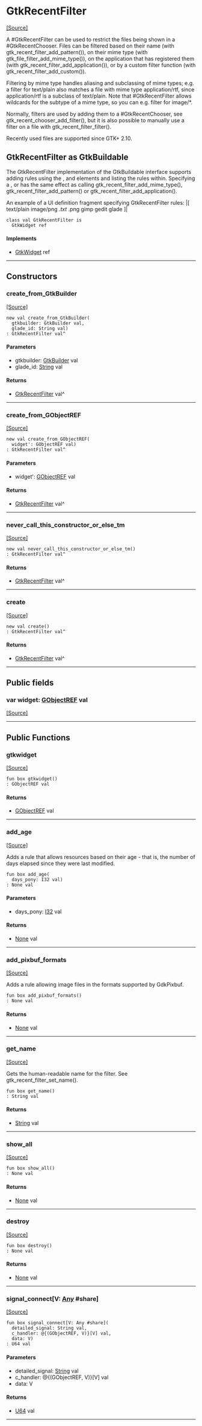 # GtkRecentFilter
<span class="source-link">[[Source]](src/gtk3/GtkRecentFilter.md#L6)</span>

A #GtkRecentFilter can be used to restrict the files being shown
in a #GtkRecentChooser.  Files can be filtered based on their name
(with gtk_recent_filter_add_pattern()), on their mime type (with
gtk_file_filter_add_mime_type()), on the application that has
registered them (with gtk_recent_filter_add_application()), or by
a custom filter function (with gtk_recent_filter_add_custom()).

Filtering by mime type handles aliasing and subclassing of mime
types; e.g. a filter for text/plain also matches a file with mime
type application/rtf, since application/rtf is a subclass of text/plain.
Note that #GtkRecentFilter allows wildcards for the subtype of a
mime type, so you can e.g. filter for image/\*.

Normally, filters are used by adding them to a #GtkRecentChooser,
see gtk_recent_chooser_add_filter(), but it is also possible to
manually use a filter on a file with gtk_recent_filter_filter().

Recently used files are supported since GTK+ 2.10.

## GtkRecentFilter as GtkBuildable

The GtkRecentFilter implementation of the GtkBuildable interface
supports adding rules using the <mime-types>, <patterns> and
<applications> elements and listing the rules within. Specifying
a <mime-type>, <pattern> or <application> has the same effect as
calling gtk_recent_filter_add_mime_type(),
gtk_recent_filter_add_pattern() or gtk_recent_filter_add_application().

An example of a UI definition fragment specifying GtkRecentFilter rules:
|[
<object class="GtkRecentFilter">
  <mime-types>
    <mime-type>text/plain</mime-type>
    <mime-type>image/png</mime-type>
  </mime-types>
  <patterns>
    <pattern>*.txt</pattern>
    <pattern>*.png</pattern>
  </patterns>
  <applications>
    <application>gimp</application>
    <application>gedit</application>
    <application>glade</application>
  </applications>
</object>
]|


```pony
class val GtkRecentFilter is
  GtkWidget ref
```

#### Implements

* [GtkWidget](gtk3-GtkWidget.md) ref

---

## Constructors

### create_from_GtkBuilder
<span class="source-link">[[Source]](src/gtk3/GtkRecentFilter.md#L59)</span>


```pony
new val create_from_GtkBuilder(
  gtkbuilder: GtkBuilder val,
  glade_id: String val)
: GtkRecentFilter val^
```
#### Parameters

*   gtkbuilder: [GtkBuilder](gtk3-GtkBuilder.md) val
*   glade_id: [String](builtin-String.md) val

#### Returns

* [GtkRecentFilter](gtk3-GtkRecentFilter.md) val^

---

### create_from_GObjectREF
<span class="source-link">[[Source]](src/gtk3/GtkRecentFilter.md#L62)</span>


```pony
new val create_from_GObjectREF(
  widget': GObjectREF val)
: GtkRecentFilter val^
```
#### Parameters

*   widget': [GObjectREF](minimal-browser-..-gobject-GObjectREF.md) val

#### Returns

* [GtkRecentFilter](gtk3-GtkRecentFilter.md) val^

---

### never_call_this_constructor_or_else_tm
<span class="source-link">[[Source]](src/gtk3/GtkRecentFilter.md#L65)</span>


```pony
new val never_call_this_constructor_or_else_tm()
: GtkRecentFilter val^
```

#### Returns

* [GtkRecentFilter](gtk3-GtkRecentFilter.md) val^

---

### create
<span class="source-link">[[Source]](src/gtk3/GtkRecentFilter.md#L69)</span>


```pony
new val create()
: GtkRecentFilter val^
```

#### Returns

* [GtkRecentFilter](gtk3-GtkRecentFilter.md) val^

---

## Public fields

### var widget: [GObjectREF](minimal-browser-..-gobject-GObjectREF.md) val
<span class="source-link">[[Source]](src/gtk3/GtkRecentFilter.md#L55)</span>



---

## Public Functions

### gtkwidget
<span class="source-link">[[Source]](src/gtk3/GtkRecentFilter.md#L57)</span>


```pony
fun box gtkwidget()
: GObjectREF val
```

#### Returns

* [GObjectREF](minimal-browser-..-gobject-GObjectREF.md) val

---

### add_age
<span class="source-link">[[Source]](src/gtk3/GtkRecentFilter.md#L73)</span>


Adds a rule that allows resources based on their age - that is, the number
of days elapsed since they were last modified.


```pony
fun box add_age(
  days_pony: I32 val)
: None val
```
#### Parameters

*   days_pony: [I32](builtin-I32.md) val

#### Returns

* [None](builtin-None.md) val

---

### add_pixbuf_formats
<span class="source-link">[[Source]](src/gtk3/GtkRecentFilter.md#L103)</span>


Adds a rule allowing image files in the formats supported
by GdkPixbuf.


```pony
fun box add_pixbuf_formats()
: None val
```

#### Returns

* [None](builtin-None.md) val

---

### get_name
<span class="source-link">[[Source]](src/gtk3/GtkRecentFilter.md#L114)</span>


Gets the human-readable name for the filter.
See gtk_recent_filter_set_name().


```pony
fun box get_name()
: String val
```

#### Returns

* [String](builtin-String.md) val

---

### show_all
<span class="source-link">[[Source]](src/gtk3/GtkWidget.md#L4)</span>


```pony
fun box show_all()
: None val
```

#### Returns

* [None](builtin-None.md) val

---

### destroy
<span class="source-link">[[Source]](src/gtk3/GtkWidget.md#L7)</span>


```pony
fun box destroy()
: None val
```

#### Returns

* [None](builtin-None.md) val

---

### signal_connect\[V: [Any](builtin-Any.md) #share\]
<span class="source-link">[[Source]](src/gtk3/GtkWidget.md#L10)</span>


```pony
fun box signal_connect[V: Any #share](
  detailed_signal: String val,
  c_handler: @{(GObjectREF, V)}[V] val,
  data: V)
: U64 val
```
#### Parameters

*   detailed_signal: [String](builtin-String.md) val
*   c_handler: @{(GObjectREF, V)}[V] val
*   data: V

#### Returns

* [U64](builtin-U64.md) val

---

